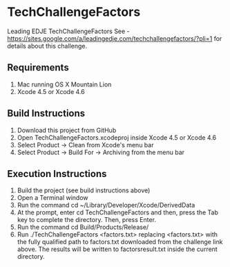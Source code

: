 TechChallengeFactors
====================

Leading EDJE TechChallengeFactors
See  - https://sites.google.com/a/leadingedje.com/techchallengefactors/?pli=1 for details about this challenge.

Requirements
------------
1. Mac running OS X Mountain Lion
2. Xcode 4.5 or Xcode 4.6

Build Instructions
------------------
1. Download this project from GitHub
2. Open TechChallengeFactors.xcodeproj inside Xcode 4.5 or Xcode 4.6
3. Select Product -> Clean from Xcode's menu bar
4. Select Product -> Build For -> Archiving from the menu bar

Execution Instructions
----------------------
1. Build the project (see build instructions above)
2. Open a Terminal window
3. Run the command cd ~/Library/Developer/Xcode/DerivedData
4. At the prompt, enter cd TechChallengeFactors and then, press the Tab key
   to complete the directory.  Then, press Enter.
5. Run the command cd Build/Products/Release/
6. Run ./TechChallengeFactors <factors.txt> replacing <factors.txt> with
   the fully qualified path to factors.txt downloaded from the
   challenge link above.  The results will be written to factorsresult.txt
   inside the current directory.
   
